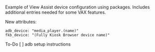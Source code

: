 Example of View Assist device configuration using packages.
Includes additional entries needed for some VAX features.

New attributes:
```
adb_device: "media_player.(name)"
fkb_device: "(Fully Kiosk Browser device name)" 
```

To-Do
[ ] adb setup instructions
